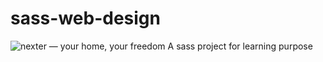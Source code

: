 # sass-web-design
![nexter — your home, your freedom](https://user-images.githubusercontent.com/69782534/162953455-62233fcb-627a-4f8f-bcda-d4c462709556.png)
A sass project for learning purpose 

